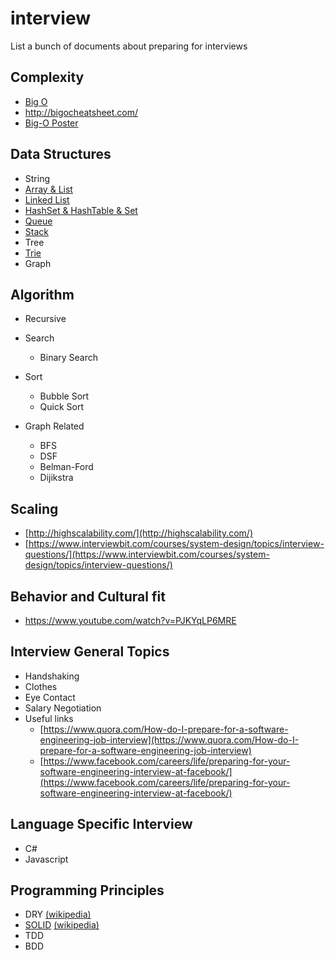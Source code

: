 # interview
List a bunch of documents about preparing for interviews

## Complexity
  - [Big O](BigO.md)
  - http://bigocheatsheet.com/
  - [Big-O Poster](https://github.com/ro31337/bigoposter)


## Data Structures
- String
- [Array & List](Array.md)
- [Linked List](LinkedList.md)
- [HashSet & HashTable & Set](HashSet.md)
- [Queue](Queue.md)
- [Stack](Stack.md)
- Tree
- [Trie](Trie.md)
- Graph

## Algorithm
- Recursive
- Search
  - Binary Search

- Sort
  - Bubble Sort
  - Quick Sort

- Graph Related
  - BFS
  - DSF
  - Belman-Ford
  - Dijikstra

## Scaling
- [http://highscalability.com/](http://highscalability.com/)
- [https://www.interviewbit.com/courses/system-design/topics/interview-questions/](https://www.interviewbit.com/courses/system-design/topics/interview-questions/)

## Behavior and Cultural fit
- https://www.youtube.com/watch?v=PJKYqLP6MRE

## Interview General Topics
- Handshaking
- Clothes
- Eye Contact
- Salary Negotiation
- Useful links
  - [https://www.quora.com/How-do-I-prepare-for-a-software-engineering-job-interview](https://www.quora.com/How-do-I-prepare-for-a-software-engineering-job-interview)
  - [https://www.facebook.com/careers/life/preparing-for-your-software-engineering-interview-at-facebook/](https://www.facebook.com/careers/life/preparing-for-your-software-engineering-interview-at-facebook/)

## Language Specific Interview
- C#
- Javascript

## Programming Principles
- DRY [(wikipedia)](https://en.wikipedia.org/wiki/Don%27t_repeat_yourself)
- [SOLID](SOLID.md) [(wikipedia)](https://en.wikipedia.org/wiki/SOLID_(object-oriented_design))
- TDD
- BDD
